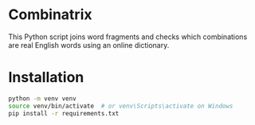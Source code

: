 # Combinatrix
This Python script joins word fragments and checks which combinations are real English words using an online dictionary.

# Installation
```bash
python -m venv venv
source venv/bin/activate  # or venv\Scripts\activate on Windows
pip install -r requirements.txt
```
